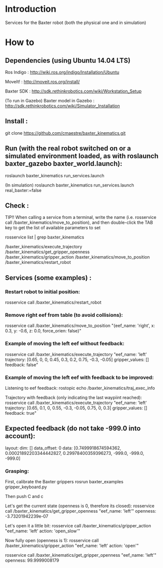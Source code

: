 # Introduction

Services for the Baxter robot (both the physical one and in simulation)

# How to

## Dependencies (using Ubuntu 14.04 LTS)

Ros Indigo : http://wiki.ros.org/indigo/Installation/Ubuntu

MoveIt! : http://moveit.ros.org/install/

Baxter SDK : http://sdk.rethinkrobotics.com/wiki/Workstation_Setup

(To run in Gazebo) Baxter model in Gazebo : http://sdk.rethinkrobotics.com/wiki/Simulator_Installation

## Install :
git clone https://github.com/cmaestre/baxter_kinematics.git 

## Run (with the real robot switched on or a simulated environment loaded, as with roslaunch baxter_gazebo baxter_world.launch):

roslaunch baxter_kinematics run_services.launch

(In simulation) roslaunch baxter_kinematics run_services.launch real_baxter:=false

## Check :

TIP!! When calling a service from a terminal, write the name (i.e. rosservice call /baxter_kinematics/move_to_position), and then double-click the TAB key to get the list of available parameters to set

rosservice list | grep baxter_kinematics

/baxter_kinematics/execute_trajectory
/baxter_kinematics/get_gripper_openness
/baxter_kinematics/gripper_action
/baxter_kinematics/move_to_position
/baxter_kinematics/restart_robot

## Services (some examples) :

### Restart robot to initial position:
rosservice call /baxter_kinematics/restart_robot

### Remove right eef from table (to avoid collisions):
rosservice call /baxter_kinematics/move_to_position "{eef_name: 'right', x: 0.3, y: -0.6, z: 0.0, force_orien: false}"

### Example of moving the left eef without feedback:
rosservice call /baxter_kinematics/execute_trajectory "eef_name: 'left'
trajectory: [0.65, 0, 0, 0.45, 0.3, 0.2, 0.75, -0.3, -0.05]
gripper_values: []
feedback: false"

### Example of moving the left eef with feedback to be improved:
Listening to eef feedback:
rostopic echo /baxter_kinematics/traj_exec_info

Trajectory with feedback (only indicating the last waypiint reached):
rosservice call /baxter_kinematics/execute_trajectory "eef_name: 'left'
trajectory: [0.65, 0.1, 0, 0.55, -0.3, -0.05, 0.75, 0, 0.3]
gripper_values: []
feedback: true"

Expected feedback (do not take -999.0 into account):
---
layout: 
  dim: []
  data_offset: 0
data: [0.7499918674594362, 0.00021892203344442827, 0.29978400359396273, -999.0, -999.0, -999.0]

### Grasping:

First, calibrate the Baxter grippers
rosrun baxter_examples gripper_keyboard.py

Then push C and c

Let's get the current state (openness is 0, therefore its closed):
rosservice call /baxter_kinematics/get_gripper_openness "eef_name: 'left'"
openness: -3.73201942239e-07

Let's open it a little bit:
rosservice call /baxter_kinematics/gripper_action "eef_name: 'left'
action: 'open_slow'"

Now fully open (openness is 1):
rosservice call /baxter_kinematics/gripper_action "eef_name: 'left'
action: 'open'"

rosservice call /baxter_kinematics/get_gripper_openness "eef_name: 'left'" 
openness: 99.9999008179

